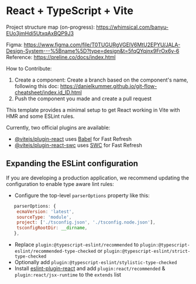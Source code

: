 # React + TypeScript + Vite

Project structure map (on-progress): https://whimsical.com/banyu-EUo3jmHdi5UtxqAxBQP9J3

Figma: https://www.figma.com/file/T0TUGURgVGElV6MtU2EPYU/JALA-Design-System---%5Bname%5D?type=design&t=5fqQYqjnx9FrOx6y-6
Reference: https://preline.co/docs/index.html

How to Contribute:
1. Create a component: Create a branch based on the component's name, following this doc: https://danielkummer.github.io/git-flow-cheatsheet/index.id_ID.html
2. Push the component you made and create a pull request

This template provides a minimal setup to get React working in Vite with HMR and some ESLint rules.

Currently, two official plugins are available:

- [@vitejs/plugin-react](https://github.com/vitejs/vite-plugin-react/blob/main/packages/plugin-react/README.md) uses [Babel](https://babeljs.io/) for Fast Refresh
- [@vitejs/plugin-react-swc](https://github.com/vitejs/vite-plugin-react-swc) uses [SWC](https://swc.rs/) for Fast Refresh

## Expanding the ESLint configuration

If you are developing a production application, we recommend updating the configuration to enable type aware lint rules:

- Configure the top-level `parserOptions` property like this:

```js
   parserOptions: {
    ecmaVersion: 'latest',
    sourceType: 'module',
    project: ['./tsconfig.json', './tsconfig.node.json'],
    tsconfigRootDir: __dirname,
   },
```

- Replace `plugin:@typescript-eslint/recommended` to `plugin:@typescript-eslint/recommended-type-checked` or `plugin:@typescript-eslint/strict-type-checked`
- Optionally add `plugin:@typescript-eslint/stylistic-type-checked`
- Install [eslint-plugin-react](https://github.com/jsx-eslint/eslint-plugin-react) and add `plugin:react/recommended` & `plugin:react/jsx-runtime` to the `extends` list
